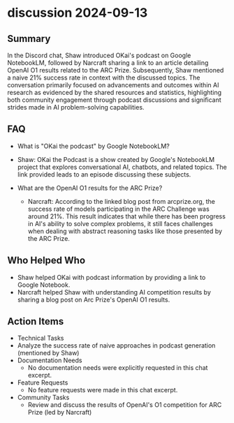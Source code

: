 # discussion 2024-09-13

## Summary
 In the Discord chat, Shaw introduced OKai's podcast on Google NotebookLM, followed by Narcraft sharing a link to an article detailing OpenAI O1 results related to the ARC Prize. Subsequently, Shaw mentioned a naive 21% success rate in context with the discussed topics. The conversation primarily focused on advancements and outcomes within AI research as evidenced by the shared resources and statistics, highlighting both community engagement through podcast discussions and significant strides made in AI problem-solving capabilities.

## FAQ
 - What is "OKai the podcast" by Google NotebookLM?
  - Shaw: OKai the Podcast is a show created by Google's NotebookLM project that explores conversational AI, chatbots, and related topics. The link provided leads to an episode discussing these subjects.

- What are the OpenAI O1 results for the ARC Prize?
  - Narcraft: According to the linked blog post from arcprize.org, the success rate of models participating in the ARC Challenge was around 21%. This result indicates that while there has been progress in AI's ability to solve complex problems, it still faces challenges when dealing with abstract reasoning tasks like those presented by the ARC Prize.

## Who Helped Who
 - Shaw helped OKai with podcast information by providing a link to Google Notebook.
- Narcraft helped Shaw with understanding AI competition results by sharing a blog post on Arc Prize's OpenAI O1 results.

## Action Items
 - Technical Tasks
  - Analyze the success rate of naive approaches in podcast generation (mentioned by Shaw)
- Documentation Needs
  - No documentation needs were explicitly requested in this chat excerpt.
- Feature Requests
  - No feature requests were made in this chat excerpt.
- Community Tasks
  - Review and discuss the results of OpenAI's O1 competition for ARC Prize (led by Narcraft)

